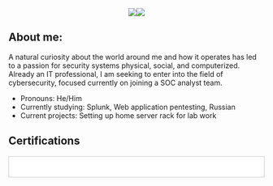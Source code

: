 <p style="text-align: center"><a href = "Projects/index"><img src= "https://img.shields.io/badge/Projects-teal"></a><a href="https://linkedin.com/in/galenf"><img src="https://img.shields.io/badge/Linkedin-green"></a></p>

## About me:
A natural curiosity about the world around me and how it operates has led to a passion for security systems physical, social, and computerized. Already an IT professional, I am seeking to enter into the field of cybersecurity, focused currently on joining a SOC analyst team.
- Pronouns: He/Him
- Currently studying: Splunk, Web application pentesting, Russian
- Current projects: Setting up home server rack for lab work

## Certifications
<div style="background-color: #FFFFFF; padding: 20px; border: 1px solid #ccc;"><div data-iframe-width="150" data-iframe-height="270" data-share-badge-id="75ca6da5-e3e9-4d01-abab-66d839f8e1c9" data-share-badge-host="https://www.credly.com"></div><script type="text/javascript" async src="//cdn.credly.com/assets/utilities/embed.js"></script><div data-iframe-width="150" data-iframe-height="270" data-share-badge-id="bc5161be-b1b7-4c33-8a1e-612a8253483b" data-share-badge-host="https://www.credly.com"></div><script type="text/javascript" async src="//cdn.credly.com/assets/utilities/embed.js"></script><div data-iframe-width="150" data-iframe-height="270" data-share-badge-id="882a54b2-3ed9-4fde-83f9-c5ddc02bdca6" data-share-badge-host="https://www.credly.com"></div><script type="text/javascript" async src="//cdn.credly.com/assets/utilities/embed.js"></script><div data-iframe-width="150" data-iframe-height="270" data-share-badge-id="d85e20c6-0774-4e24-93e0-95e856d8aa9c" data-share-badge-host="https://www.credly.com"></div><script type="text/javascript" async src="//cdn.credly.com/assets/utilities/embed.js"></script></div><div>
